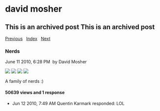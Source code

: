 # david mosher

## This is an archived post This is an archived post

[Previous](../../../posts/2010/07/yes-man.html)   [Index](../../../index.html)  
[Next](../../../posts/2010/06/post-op.html)

### Nerds

June 11 2010, 6:28 PM  by David Mosher

![](../../../image/2010/06/10017653-IMG_0002.jpg)
![](../../../image/2010/06/10017657-IMG_0003.jpg)
![](../../../image/2010/06/10017679-IMG_0004.jpg)
![](../../../image/2010/06/10017695-IMG_0005.jpg)

A family of nerds :)

#### 50639 views and 1 response

-   Jun 12 2010, 7:49 AM
    Quentin Karmark responded:
    LOL
